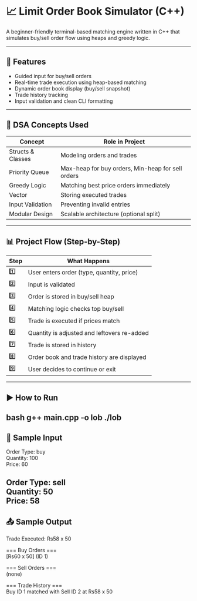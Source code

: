 # 📈 Limit Order Book Simulator (C++)

A beginner-friendly terminal-based matching engine written in C++ that simulates buy/sell order flow using heaps and greedy logic.

---

## 🚀 Features

- Guided input for buy/sell orders
- Real-time trade execution using heap-based matching
- Dynamic order book display (buy/sell snapshot)
- Trade history tracking
- Input validation and clean CLI formatting

---

## 🧠 DSA Concepts Used

| Concept             | Role in Project                          |
|---------------------|-------------------------------------------|
| Structs & Classes   | Modeling orders and trades                |
| Priority Queue      | Max-heap for buy orders, Min-heap for sell orders |
| Greedy Logic        | Matching best price orders immediately    |
| Vector              | Storing executed trades                   |
| Input Validation    | Preventing invalid entries                |
| Modular Design      | Scalable architecture (optional split)    |

---
## 📊 Project Flow (Step-by-Step)

| Step | What Happens |
|------|--------------|
| 1️⃣   | User enters order (type, quantity, price) |
| 2️⃣   | Input is validated |
| 3️⃣   | Order is stored in buy/sell heap |
| 4️⃣   | Matching logic checks top buy/sell |
| 5️⃣   | Trade is executed if prices match |
| 6️⃣   | Quantity is adjusted and leftovers re-added |
| 7️⃣   | Trade is stored in history |
| 8️⃣   | Order book and trade history are displayed |
| 9️⃣   | User decides to continue or exit |

---

## ▶️ How to Run

bash
g++ main.cpp -o lob
./lob
-------------------------------------------

## 📄 Sample Input
Order Type: buy  
Quantity: 100  
Price: 60  

Order Type: sell  
Quantity: 50  
Price: 58
 -----------------------------------------
## 📤 Sample Output

Trade Executed: Rs58 x 50

=== Buy Orders ===  
[Rs60 x 50] (ID 1)

=== Sell Orders ===  
(none)

=== Trade History ===  
Buy ID 1 matched with Sell ID 2 at Rs58 x 50
